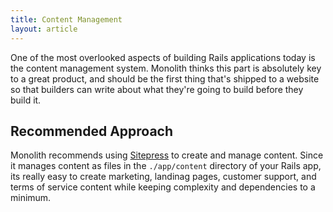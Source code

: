 ```yaml
---
title: Content Management
layout: article
---
```


One of the most overlooked aspects of building Rails applications today is the content management system. Monolith thinks this part is absolutely key to a great product, and should be the first thing that's shipped to a website so that builders can write about what they're going to build before they build it.

## Recommended Approach

Monolith recommends using [Sitepress](https://sitepress.cc) to create and manage content. Since it manages content as files in the `./app/content` directory of your Rails app, its really easy to create marketing, landinag pages, customer support, and terms of service content while keeping complexity and dependencies to a minimum.

